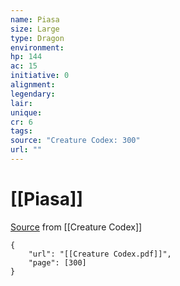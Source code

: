 ```yaml
---
name: Piasa
size: Large
type: Dragon
environment: 
hp: 144
ac: 15
initiative: 0
alignment: 
legendary: 
lair: 
unique: 
cr: 6
tags: 
source: "Creature Codex: 300"
url: ""
---
```

# [[Piasa]]

[Source](zotero://open-pdf/library/items/NTNKJRHG?page=300) from [[Creature Codex]]

```pdf
{
	"url": "[[Creature Codex.pdf]]",
	"page": [300]
}
```

